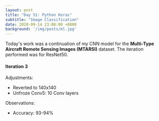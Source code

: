 ```yaml
---
layout: post
title: "Day 51: Python Keras"
subtitle: "Image Classification"
date: 2020-09-14 23:00:00 +0800
background: '/img/posts/ml.jpg'
---
```


Today's work was a continuation of my CNN model for the **Multi-Type Aircraft Remote Sensing Images (MTARSI)** dataset. The iteration performed was for ResNet50.

#### Iteration 3
Adjustments:
* Reverted to 140x140
* Unfroze Conv5: 10 Conv layers

Observations:
* Accuracy: 93-94%

